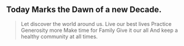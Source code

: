## Today Marks the Dawn of a new Decade.

> Let discover the world around us.
> Live our best lives
> Practice Generosity more
> Make time for Family
> Give it our all
> And keep a healthy community at all times.
